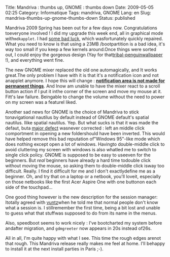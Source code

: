 Title: Mandriva : thumbs up, GNOME : thumbs down
Date: 2009-05-05 02:25
Category: Informatique
Tags: mandriva, GNOME
Lang: en
Slug: mandriva-thumbs-up-gnome-thumbs-down
Status: published

Mandriva 2009 Spring has been out for a few days now. Congratulations toeveryone involved ! I did my upgrade this week end, all in graphical mode with`mdkapplet`. I had [some bad luck](https://qa.mandriva.com/show_bug.cgi?id=50557), which wasfortunately quickly repaired. What you need to know is that using a 23MB /bootpartition is a bad idea, it's way too small if you keep a few kernels around.Once things were sorted out, I could enjoy the gorgeous design (Yay for that[tribal-penguinwallpaper](http://linuxbidouille.com/2009/03/07/theme-mandriva-20091/) !), and everything went fine.

The new GNOME mixer replaced the old one automagically, and It works great.The only problem I have with it is that it's a notification icon and not anapplet anymore. I hope this will change : [**notification area is not made for permanent things**](http://library.gnome.org/devel/hig-book/stable/desktop-notification-area.html.en). And Inow am unable to have the mixer react to a scroll button action if I put it inthe corner of the screen and move my mouse at it. Fitt's law failure. Beingable to change the volume without the need to power on my screen was a featureI liked.

Another sad news for GNOME is the choice of Mandriva to stick tonavigational nautilus by default instead of GNOME default's spatial nautilus. Ilike spatial nautilus. Yep. But what sucks is that it was made the defaut, buta [major defect](http://bugzilla.gnome.org/show_bug.cgi?id=350474#c1) wasnever corrected : left an middle click comportment in opening a new foldershould have been inverted. This would have helped remove this bad reputation of"Windows 95"-like mode which does nothing except open a lot of windows. Havingto double-middle click to avoid cluttering my screen with windows is also whatled me to switch to single click policy. GNOME is supposed to be easy to useeven for the beginners. But *real* beginners have already a hard time todouble click without moving the mouse, so asking them to double-middle click isway too difficult. Really. I find it difficult for me and I don't exactlydefine me as a beginner. Oh, and try that on a laptop or a netbook, you'll loveit, especially on those netbooks like the first Acer Aspire One with one buttonon each side of the touchpad...

One good thing however is the new description for the session manager: Itotally agreed with [vuntz](http://www.vuntz.net/)when he told me that normal people don't know what a session is. I stillremember the first time, being a bit lost and unable to guess what that stuffwas supposed to do from its name in the menus.

Also, speedboot seems to work nicely : I've bootcharted my system before andafter migration, and `gdmgreeter` now appears in 20s instead of26s.

All in all, I'm quite happy with what I see. This time the rough edges arenot that rough. This Mandriva release really makes me feel at home. I'll behappy to install it at the next install parties in Paris ;-).

